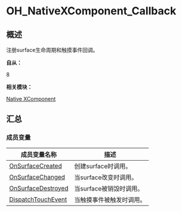 # OH_NativeXComponent_Callback


## 概述

注册surface生命周期和触摸事件回调。

**自从：**

8

**相关模块：**

[Native XComponent](_o_h___native_x_component.md)


## 汇总


### 成员变量

  | 成员变量名称 | 描述 | 
| -------- | -------- |
| [OnSurfaceCreated](_o_h___native_x_component.md#onsurfacecreated)| 创建surface时调用。 | 
| [OnSurfaceChanged](_o_h___native_x_component.md#onsurfacechanged)| 当surface改变时调用。 | 
| [OnSurfaceDestroyed](_o_h___native_x_component.md#onsurfacedestroyed)| 当surface被销毁时调用。 | 
| [DispatchTouchEvent](_o_h___native_x_component.md#dispatchtouchevent)| 当触摸事件被触发时调用。 | 

